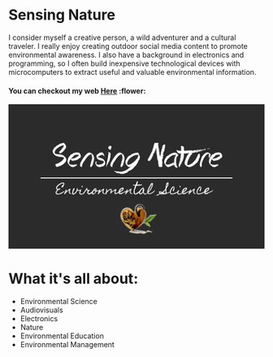 # Sensing Nature
I consider myself a creative person, a wild adventurer and a cultural traveler. I really enjoy creating outdoor social media content to promote environmental awareness. I also have a background in electronics and programming, so I often build inexpensive technological devices with microcomputers to extract useful and valuable environmental information.

#### You can checkout my web [**Here**](https://sensing-nature.github.io) :flower:

![Sensing-Nature](assets/images/meta.png)

# What it's all about:
* Environmental Science
* Audiovisuals
* Electronics
* Nature
* Environmental Education
* Environmental Management

